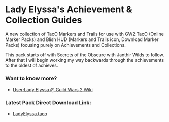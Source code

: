 # Lady Elyssa's Achievement & Collection Guides

A new collection of TacO Markers and Trails for use with GW2 TacO (Online Marker Packs) and Blish HUD (Markers and Trails icon, Download Marker Packs) focusing purely on Achievements and Collections. 

This pack starts off with Secrets of the Obscure with Janthir Wilds to follow. After that I will begin working my way backwards through the achievements to the oldest of achieves.

### Want to know more? ### 
* [User:Lady Elyssa @ Guild Wars 2 Wiki](https://wiki.guildwars2.com/wiki/User:Lady_Elyssa)
 
### Latest Pack Direct Download Link: ###
* [LadyElyssa.taco](https://github.com/LadyElyssa/LadyElyssaAchievementGuides/releases/latest/download/LadyElyssaAP.taco)
 
